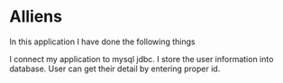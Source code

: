 # Alliens
In this application I have done the following things

I connect my application to mysql jdbc.
I store the user information into database.
User can get their detail by entering proper id.

